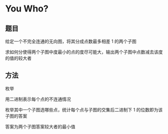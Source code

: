 # You Who?

## 题目

给定一个不完全连通的无向图，将其分成点数最多相差 1 的两个子图

求如何分使得两个子图中度最小的点的度尽可能大，输出两个子图中点数减去该度的值的较大者


## 方法

枚举

用二进制表示每个点的不连通情况

枚举其中一个子图选哪些点，统计每个点与子图的交集后二进制下 1 的位数即为该子图的答案

答案为两个子图答案较大者的最小值
